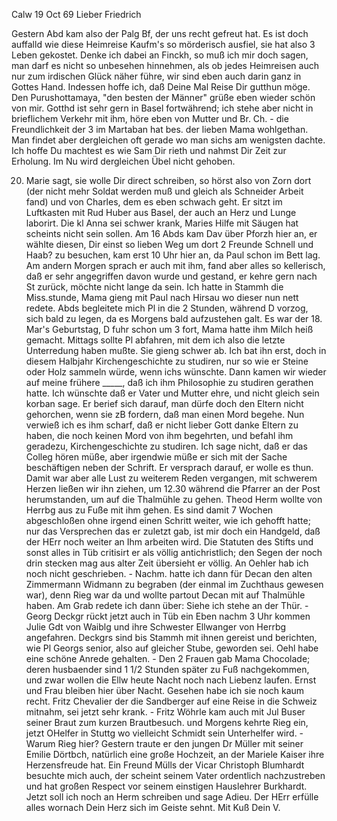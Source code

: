  Calw 19 Oct 69
Lieber Friedrich

Gestern Abd kam also der Palg Bf, der uns recht gefreut hat. Es ist doch auffalld wie diese Heimreise Kaufm's so mörderisch ausfiel, sie hat also 3 Leben gekostet. Denke ich dabei an Finckh, so muß ich mir doch sagen, man darf es nicht so unbesehen hinnehmen, als ob jedes Heimreisen auch nur zum irdischen Glück näher führe, wir sind eben auch darin ganz in Gottes Hand. Indessen hoffe ich, daß Deine Mal Reise Dir gutthun möge. Den Purushottamaya, "den besten der Männer" grüße eben wieder schön von mir. Gotthd ist sehr gern in Basel fortwährend; ich stehe aber nicht in brieflichem Verkehr mit ihm, höre eben von Mutter und Br. Ch. - die Freundlichkeit der 3 im Martaban hat bes. der lieben Mama wohlgethan. Man findet aber dergleichen oft gerade wo man sichs am wenigsten dachte. Ich hoffe Du machtest es wie Sam Dir rieth und nahmst Dir Zeit zur Erholung. Im Nu wird dergleichen Übel nicht gehoben.

20. Marie sagt, sie wolle Dir direct schreiben, so hörst also von Zorn dort (der nicht mehr Soldat werden muß und gleich als Schneider Arbeit fand) und von Charles, dem es eben schwach geht. Er sitzt im Luftkasten mit Rud Huber aus Basel, der auch an Herz und Lunge laborirt. Die kl Anna sei schwer krank, Maries Hilfe mit Säugen hat scheints nicht sein sollen. 
Am 16 Abds kam Dav über Pforzh hier an, er wählte diesen, Dir einst so lieben Weg um dort 2 Freunde Schnell und Haab? zu besuchen, kam erst 10 Uhr hier an, da Paul schon im Bett lag. Am andern Morgen sprach er auch mit ihm, fand aber alles so kellerisch, daß er sehr angegriffen davon wurde und gestand, er kehre gern nach St zurück, möchte nicht lange da sein. Ich hatte in Stammh die Miss.stunde, Mama gieng mit Paul nach Hirsau wo dieser nun nett redete. Abds begleitete mich Pl in die 2 Stunden, während D vorzog, sich bald zu legen, da es Morgens bald aufzustehen galt. Es war der 18. Mar's Geburtstag, D fuhr schon um 3 fort, Mama hatte ihm Milch heiß gemacht. Mittags sollte Pl abfahren, mit dem ich also die letzte Unterredung haben mußte. Sie gieng schwer ab. Ich bat ihn erst, doch in diesem Halbjahr Kirchengeschichte zu studiren, nur so wie er Steine oder Holz sammeln würde, wenn ichs wünschte. Dann kamen wir wieder auf meine frühere _____, daß ich ihm Philosophie zu studiren gerathen hatte. Ich wünschte daß er Vater und Mutter ehre, und nicht gleich sein korban sage. Er berief sich darauf, man dürfe doch den Eltern nicht gehorchen, wenn sie zB fordern, daß man einen Mord begehe. Nun verwieß ich es ihm scharf, daß er nicht lieber Gott danke Eltern zu haben, die noch keinen Mord von ihm begehrten, und befahl ihm geradezu, Kirchengeschichte zu studiren. Ich sage nicht, daß er das Colleg hören müße, aber irgendwie müße er sich mit der Sache beschäftigen neben der Schrift. Er versprach darauf, er wolle es thun. Damit war aber alle Lust zu weiterem Reden vergangen, mit schwerem Herzen ließen wir ihn ziehen, um 12.30 während die Pfarrer an der Post herumstanden, um auf die Thalmühle zu gehen. Theod Herm wollte von Herrbg aus zu Fuße mit ihm gehen. Es sind damit 7 Wochen abgeschloßen ohne irgend einen Schritt weiter, wie ich gehofft hatte; nur das Versprechen das er zuletzt gab, ist mir doch ein Handgeld, daß der HErr noch weiter an Ihm arbeiten wird. Die Statuten des Stifts und sonst alles in Tüb critisirt er als völlig antichristlich; den Segen der noch drin stecken mag aus alter Zeit übersieht er völlig. An Oehler hab ich noch nicht geschrieben. - Nachm. hatte ich dann für Decan den alten Zimmermann Widmann zu begraben (der einmal im Zuchthaus gewesen war), denn Rieg war da und wollte partout Decan mit auf Thalmühle haben. Am Grab redete ich dann über: Siehe ich stehe an der Thür. - Georg Deckgr rückt jetzt auch in Tüb ein Eben nachm 3 Uhr kommen Julie Gdt von Waiblg und ihre Schwester Ellwanger von Herrbg angefahren. Deckgrs sind bis Stammh mit ihnen gereist und berichten, wie Pl Georgs senior, also auf gleicher Stube, geworden sei. Oehl habe eine schöne Anrede gehalten. - Den 2 Frauen gab Mama Chocolade; deren husbaender sind 1 1/2 Stunden später zu Fuß nachgekommen, und zwar wollen die Ellw heute Nacht noch nach Liebenz laufen. Ernst und Frau bleiben hier über Nacht. Gesehen habe ich sie noch kaum recht. Fritz Chevalier der die Sandberger auf eine Reise in die Schweiz mitnahm, sei jetzt sehr krank. - Fritz Wöhrle kam auch mit Jul Buser seiner Braut zum kurzen Brautbesuch. und Morgens kehrte Rieg ein, jetzt OHelfer in Stuttg wo vielleicht Schmidt sein Unterhelfer wird. - Warum Rieg hier? Gestern traute er den jungen Dr Müller mit seiner Emilie Dörtbch, natürlich eine große Hochzeit, an der Mariele Kaiser ihre Herzensfreude hat. Ein Freund Mülls der Vicar Christoph Blumhardt besuchte mich auch, der scheint seinem Vater ordentlich nachzustreben und hat großen Respect vor seinem einstigen Hauslehrer Burkhardt. Jetzt soll ich noch an Herm schreiben und sage Adieu. Der HErr erfülle alles wornach Dein Herz sich im Geiste sehnt.  Mit Kuß Dein V.
